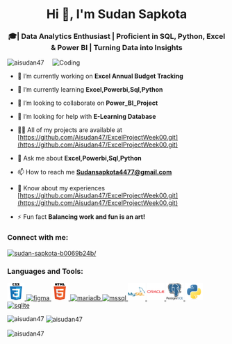 <h1 align="center">Hi 👋, I'm Sudan Sapkota</h1>
<h3 align="center">🎓| Data Analytics Enthusiast | Proficient in SQL, Python, Excel & Power BI | Turning Data into Insights</h3>
<img align="right" alt="Coding" width="400" src="https://i.pinimg.com/originals/91/16/8b/91168b4873f6659b3e9fdfe4b89cd864.gif">
<p align="left"> <img src="https://komarev.com/ghpvc/?username=aisudan47&label=Profile%20views&color=0e75b6&style=flat" alt="aisudan47" /> </p>

- 🔭 I’m currently working on **Excel Annual Budget Tracking**

- 🌱 I’m currently learning **Excel,Powerbi,Sql,Python**

- 👯 I’m looking to collaborate on **Power_BI_Project**

- 🤝 I’m looking for help with **E-Learning Database**

- 👨‍💻 All of my projects are available at [https://github.com/Aisudan47/ExcelProjectWeek00.git](https://github.com/Aisudan47/ExcelProjectWeek00.git)

- 💬 Ask me about **Excel,Powerbi,Sql,Python**

- 📫 How to reach me **Sudansapkota4477@gmail.com**

- 📄 Know about my experiences [https://github.com/Aisudan47/ExcelProjectWeek00.git](https://github.com/Aisudan47/ExcelProjectWeek00.git)

- ⚡ Fun fact **Balancing work and fun is an art!**

<h3 align="left">Connect with me:</h3>
<p align="left">
<a href="https://linkedin.com/in/sudan-sapkota-b0069b24b/" target="blank"><img align="center" src="https://raw.githubusercontent.com/rahuldkjain/github-profile-readme-generator/master/src/images/icons/Social/linked-in-alt.svg" alt="sudan-sapkota-b0069b24b/" height="30" width="40" /></a>
</p>

<h3 align="left">Languages and Tools:</h3>
<p align="left"> <a href="https://www.w3schools.com/css/" target="_blank" rel="noreferrer"> <img src="https://raw.githubusercontent.com/devicons/devicon/master/icons/css3/css3-original-wordmark.svg" alt="css3" width="40" height="40"/> </a> <a href="https://www.figma.com/" target="_blank" rel="noreferrer"> <img src="https://www.vectorlogo.zone/logos/figma/figma-icon.svg" alt="figma" width="40" height="40"/> </a> <a href="https://www.w3.org/html/" target="_blank" rel="noreferrer"> <img src="https://raw.githubusercontent.com/devicons/devicon/master/icons/html5/html5-original-wordmark.svg" alt="html5" width="40" height="40"/> </a> <a href="https://mariadb.org/" target="_blank" rel="noreferrer"> <img src="https://www.vectorlogo.zone/logos/mariadb/mariadb-icon.svg" alt="mariadb" width="40" height="40"/> </a> <a href="https://www.microsoft.com/en-us/sql-server" target="_blank" rel="noreferrer"> <img src="https://www.svgrepo.com/show/303229/microsoft-sql-server-logo.svg" alt="mssql" width="40" height="40"/> </a> <a href="https://www.mysql.com/" target="_blank" rel="noreferrer"> <img src="https://raw.githubusercontent.com/devicons/devicon/master/icons/mysql/mysql-original-wordmark.svg" alt="mysql" width="40" height="40"/> </a> <a href="https://www.oracle.com/" target="_blank" rel="noreferrer"> <img src="https://raw.githubusercontent.com/devicons/devicon/master/icons/oracle/oracle-original.svg" alt="oracle" width="40" height="40"/> </a> <a href="https://www.postgresql.org" target="_blank" rel="noreferrer"> <img src="https://raw.githubusercontent.com/devicons/devicon/master/icons/postgresql/postgresql-original-wordmark.svg" alt="postgresql" width="40" height="40"/> </a> <a href="https://www.python.org" target="_blank" rel="noreferrer"> <img src="https://raw.githubusercontent.com/devicons/devicon/master/icons/python/python-original.svg" alt="python" width="40" height="40"/> </a> <a href="https://www.sqlite.org/" target="_blank" rel="noreferrer"> <img src="https://www.vectorlogo.zone/logos/sqlite/sqlite-icon.svg" alt="sqlite" width="40" height="40"/> </a> </p>

<p><img align="left" src="https://github-readme-stats.vercel.app/api/top-langs?username=aisudan47&show_icons=true&locale=en&layout=compact" alt="aisudan47" /></p>

<p>&nbsp;<img align="center" src="https://github-readme-stats.vercel.app/api?username=aisudan47&show_icons=true&locale=en" alt="aisudan47" /></p>

<p><img align="center" src="https://github-readme-streak-stats.herokuapp.com/?user=aisudan47&" alt="aisudan47" /></p>
